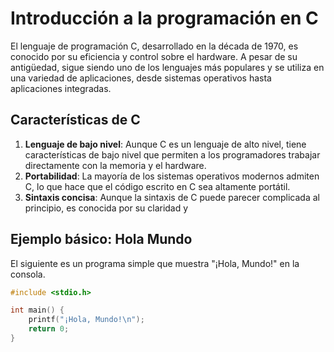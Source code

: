 # Introducción a la programación en C

El lenguaje de programación C, desarrollado en la década de 1970, es conocido por su eficiencia y control sobre el hardware. A pesar de su antigüedad, sigue siendo uno de los lenguajes más populares y se utiliza en una variedad de aplicaciones, desde sistemas operativos hasta aplicaciones integradas.

## Características de C

1. **Lenguaje de bajo nivel**: Aunque C es un lenguaje de alto nivel, tiene características de bajo nivel que permiten a los programadores trabajar directamente con la memoria y el hardware.
2. **Portabilidad**: La mayoría de los sistemas operativos modernos admiten C, lo que hace que el código escrito en C sea altamente portátil.
3. **Sintaxis concisa**: Aunque la sintaxis de C puede parecer complicada al principio, es conocida por su claridad y

## Ejemplo básico: Hola Mundo

El siguiente es un programa simple que muestra "¡Hola, Mundo!" en la consola.

```c
#include <stdio.h>

int main() {
    printf("¡Hola, Mundo!\n");
    return 0;
}
